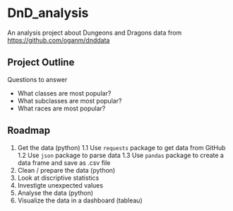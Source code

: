# DnD_analysis
An analysis project about Dungeons and Dragons data from https://github.com/oganm/dnddata

## Project Outline

Questions to answer
- What classes are most popular?
- What subclasses are most popular?
- What races are most popular?

## Roadmap
1. Get the data (python)
  1.1 Use ```requests``` package to get data from GitHub
  1.2 Use ```json``` package to parse data
  1.3 Use ```pandas``` package to create a data frame and save as .csv file
2. Clean / prepare the data (python)
  1. Look at discriptive statistics
  2. Investigte unexpected values
3. Analyse the data (python)
4. Visualize the data in a dashboard (tableau)
